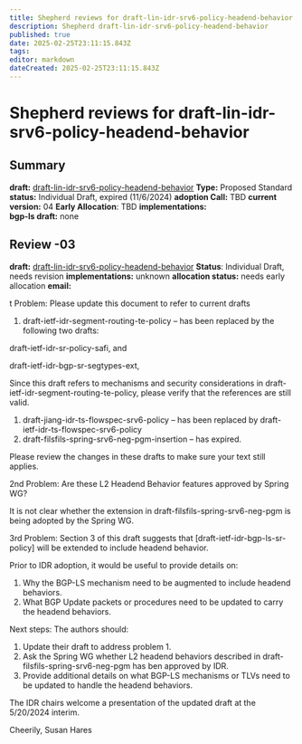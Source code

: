 ```yaml
---
title: Shepherd reviews for draft-lin-idr-srv6-policy-headend-behavior
description: Shepherd draft-lin-idr-srv6-policy-headend-behavior
published: true
date: 2025-02-25T23:11:15.843Z
tags: 
editor: markdown
dateCreated: 2025-02-25T23:11:15.843Z
---
```


# Shepherd reviews for draft-lin-idr-srv6-policy-headend-behavior

## Summary 
**draft:**  [draft-lin-idr-srv6-policy-headend-behavior](https://datatracker.ietf.org/doc/html/draft-lin-idr-srv6-policy-headend-behavior)
**Type:** Proposed Standard 
**status:** Individual Draft, expired (11/6/2024) 
**adoption Call:** TBD 
**current version:** 04
**Early Allocation**: TBD 
**implementations:**  
**bgp-ls draft:** none


## Review -03 
**draft:** [draft-lin-idr-srv6-policy-headend-behavior](https://datatracker.ietf.org/doc/html/draft-lin-idr-srv6-policy-headend-behavior)
**Status**: Individual Draft, needs revision 
**implementations:** unknown 
**allocation status:** needs early allocation 
**email:** 

t Problem:  Please update this document to refer to current drafts


  1.  draft-ietf-idr-segment-routing-te-policy – has been replaced by the following two drafts:

draft-ietf-idr-sr-policy-safi,  and

draft-ietf-idr-bgp-sr-segtypes-ext,



Since this draft refers to mechanisms and security considerations in draft-ietf-idr-segment-routing-te-policy, please verify that the references are still valid.


  1.  draft-jiang-idr-ts-flowspec-srv6-policy – has been replaced by draft-ietf-idr-ts-flowspec-srv6-policy
  2.  draft-filsfils-spring-srv6-neg-pgm-insertion – has expired.

Please review the changes in these drafts to make sure your text still applies.

2nd Problem: Are these L2 Headend Behavior features approved by Spring WG?

It is not clear whether the extension in draft-filsfils-spring-srv6-neg-pgm is being adopted by the Spring WG.

3rd Problem:  Section 3 of this draft suggests that [draft-ietf-idr-bgp-ls-sr-policy] will be extended to include headend behavior.

Prior to IDR adoption, it would be useful to provide details on:

  1.  Why the BGP-LS mechanism need to be augmented to include headend behaviors.
  2.  What BGP Update packets or procedures need to be updated to carry the headend behaviors.

Next steps:  The authors should:

  1.  Update their draft to address problem 1.
  2.  Ask the Spring WG whether L2 headend behaviors described in draft-filsfils-spring-srv6-neg-pgm has ben approved by IDR.
  3.  Provide additional details on what BGP-LS mechanisms or TLVs need to be updated to handle the headend behaviors.

The IDR chairs welcome a presentation of the updated draft at the 5/20/2024 interim.

Cheerily, Susan Hares
